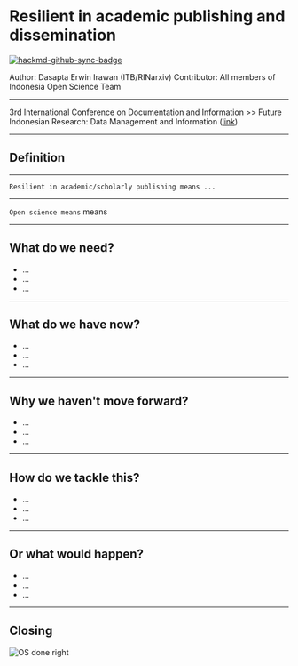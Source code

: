 Resilient in academic publishing and dissemination
===


[![hackmd-github-sync-badge](https://hackmd.io/pResxmwUToaA5WXNc8AUIg/badge)](https://hackmd.io/pResxmwUToaA5WXNc8AUIg)

Author: Dasapta Erwin Irawan (ITB/RINarxiv)
Contributor: All members of Indonesia Open Science Team

---

3rd International Conference on Documentation and Information >> Future Indonesian Research: Data Management and Information ([link](https://pddi.lipi.go.id/call-for-paper-international-conference-on-documentation-and-information/))

---

## Definition

----

`Resilient in academic/scholarly publishing means ...`

----

`Open science means` means

---

## What do we need?

- ...
- ...
- ...

---

## What do we have now?

- ...
- ...
- ...

---

## Why we haven't move forward?

- ...
- ...
- ...

---

## How do we tackle this?

- ...
- ...
- ...

---

## Or what would happen?

- ...
- ...
- ...

---

## Closing

![OS done right](https://pbs.twimg.com/media/DfKNJDqW0AAVIQp.jpg)

